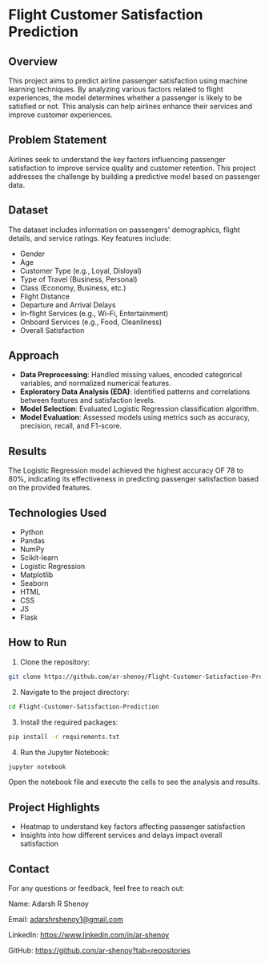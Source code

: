 # Flight Customer Satisfaction Prediction

## Overview

This project aims to predict airline passenger satisfaction using machine learning techniques. By analyzing various factors related to flight experiences, the model determines whether a passenger is likely to be satisfied or not. This analysis can help airlines enhance their services and improve customer experiences.

## Problem Statement

Airlines seek to understand the key factors influencing passenger satisfaction to improve service quality and customer retention. This project addresses the challenge by building a predictive model based on passenger data.

## Dataset

The dataset includes information on passengers' demographics, flight details, and service ratings. Key features include:

- Gender  
- Age  
- Customer Type (e.g., Loyal, Disloyal)  
- Type of Travel (Business, Personal)  
- Class (Economy, Business, etc.)  
- Flight Distance  
- Departure and Arrival Delays  
- In-flight Services (e.g., Wi-Fi, Entertainment)  
- Onboard Services (e.g., Food, Cleanliness)  
- Overall Satisfaction  

## Approach

- **Data Preprocessing**: Handled missing values, encoded categorical variables, and normalized numerical features.  
- **Exploratory Data Analysis (EDA)**: Identified patterns and correlations between features and satisfaction levels.  
- **Model Selection**: Evaluated Logistic Regression classification algorithm.  
- **Model Evaluation**: Assessed models using metrics such as accuracy, precision, recall, and F1-score.

## Results

The Logistic Regression model achieved the highest accuracy OF 78 to 80%, indicating its effectiveness in predicting passenger satisfaction based on the provided features.

## Technologies Used

- Python  
- Pandas  
- NumPy  
- Scikit-learn  
- Logistic Regression  
- Matplotlib  
- Seaborn
- HTML
- CSS
- JS
- Flask  

## How to Run

1. Clone the repository:
```bash
git clone https://github.com/ar-shenoy/Flight-Customer-Satisfaction-Prediction.git
   ```
2. Navigate to the project directory:

```bash
cd Flight-Customer-Satisfaction-Prediction
```
3. Install the required packages:

```bash
pip install -r requirements.txt
```
4. Run the Jupyter Notebook:
```bash
jupyter notebook
```
Open the notebook file and execute the cells to see the analysis and results.
## Project Highlights
- Heatmap to understand key factors affecting passenger satisfaction
- Insights into how different services and delays impact overall satisfaction



## Contact
For any questions or feedback, feel free to reach out:

Name: Adarsh R Shenoy

Email: adarshrshenoy1@gmail.com

LinkedIn: https://www.linkedin.com/in/ar-shenoy

GitHub: https://github.com/ar-shenoy?tab=repositories
